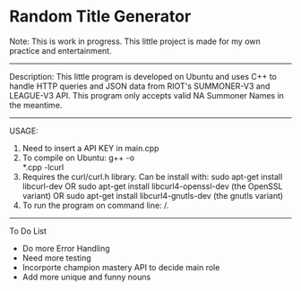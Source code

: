 Random Title Generator 
================================
Note: This is work in progress. This little project is made for my own practice and entertainment.
********************************
Description: This little program is developed on Ubuntu and uses C++ to handle HTTP queries and JSON data from RIOT's SUMMONER-V3 and LEAGUE-V3 API.
This program only accepts valid NA Summoner Names in the meantime.
********************************
USAGE:
1) Need to insert a API KEY in main.cpp
2) To compile on Ubuntu: g++ -o <main> *.cpp -lcurl
3) Requires the curl/curl.h library. Can be install with:
sudo apt-get install libcurl-dev 
OR sudo apt-get install libcurl4-openssl-dev (the OpenSSL variant)
OR sudo apt-get install libcurl4-gnutls-dev (the gnutls variant)
4) To run the program on command line: /.<main> <NA Summoner Name>
*******************************
To Do List
- Do more Error Handling
- Need more testing
- Incorporte champion mastery API to decide main role
- Add more unique and funny nouns
